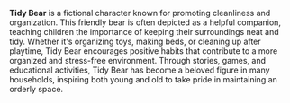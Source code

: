 **Tidy Bear** is a fictional character known for promoting cleanliness and organization. This friendly bear is often depicted as a helpful companion, teaching children the importance of keeping their surroundings neat and tidy. Whether it's organizing toys, making beds, or cleaning up after playtime, Tidy Bear encourages positive habits that contribute to a more organized and stress-free environment. Through stories, games, and educational activities, Tidy Bear has become a beloved figure in many households, inspiring both young and old to take pride in maintaining an orderly space.
